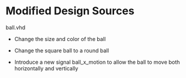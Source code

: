 # Modified Design Sources

ball.vhd

* Change the size and color of the ball

* Change the square ball to a round ball

* Introduce a new signal ball_x_motion to allow the ball to move both horizontally and vertically
